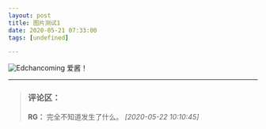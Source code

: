 ```yaml
---
layout: post
title: 图片测试1
date: 2020-05-21 07:33:00
tags: [undefined]

---
```

![Edchancoming](https://wx1.sinaimg.cn/large/9efa3e7fgy1gfjmsk9s0jj21f80sytog.jpg)
爱酱！

---
> ### 评论区：
> **RG：** 完全不知道发生了什么。  *[2020-05-22 10:10:45]*
> 
> 
